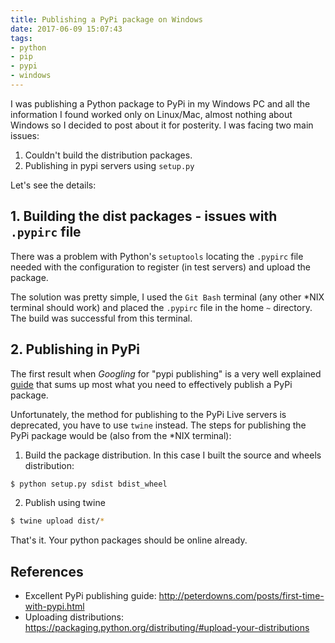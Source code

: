 ```yaml
---
title: Publishing a PyPi package on Windows
date: 2017-06-09 15:07:43
tags:
- python
- pip
- pypi
- windows
---
```


I was publishing a Python package to PyPi in my Windows PC and all the information I found worked only on Linux/Mac, almost
nothing about Windows so I decided to post about it for posterity. I was facing two main issues:

1. Couldn't build the distribution packages.
2. Publishing in pypi servers using `setup.py`

Let's see the details:

## 1. Building the dist packages - issues with `.pypirc` file

There was a problem with Python's `setuptools` locating the `.pypirc` file needed with the configuration to register (in
test servers) and upload the package.

The solution was pretty simple, I used the `Git Bash` terminal (any other *NIX terminal should work) and placed the `.pypirc`
file in the home `~` directory. The build was successful from this terminal. 


## 2. Publishing in PyPi
The first result when *Googling* for "pypi publishing" is a very well explained [guide](http://peterdowns.com/posts/first-time-with-pypi.html)
that sums up most what you need to effectively publish a PyPi package.

Unfortunately, the method for publishing to the PyPi Live servers is deprecated, you have to use `twine` instead. The steps
for publishing the PyPi package would be (also from the *NIX terminal):

1. Build the package distribution. In this case I built the source and wheels distribution:
```bash
$ python setup.py sdist bdist_wheel
```

2. Publish using twine
```bash
$ twine upload dist/*
```

That's it. Your python packages should be online already.

## References
- Excellent PyPi publishing guide: http://peterdowns.com/posts/first-time-with-pypi.html
- Uploading distributions: https://packaging.python.org/distributing/#upload-your-distributions